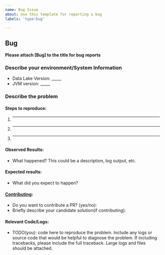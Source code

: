 ```yaml
---
name: Bug Issue
about: Use this template for reporting a bug
labels: 'type:bug'

---
```


## Bug
**Please attach [Bug] to the title for bug reports**

### Describe your environment/System Information

* Data Lake Version: _____
* JVM version: _____

### Describe the problem

#### Steps to reproduce:

1. _____
2. _____
3. _____

#### Observed Results:

* What happened?  This could be a description, log output, etc.

#### Expected results:

* What did you expect to happen?

#### [Contributing](https://github.com/delta-io/delta/blob/master/CONTRIBUTING.md):

- Do you want to contribute a PR? (yes/no):
- Briefly describe your candidate solution(if contributing):

#### Relevant Code/Logs:

* TODO(you): code here to reproduce the problem. Include any logs or source code that would be helpful to diagnose the problem. If including tracebacks, please include the full traceback. Large logs and files should be attached. 

